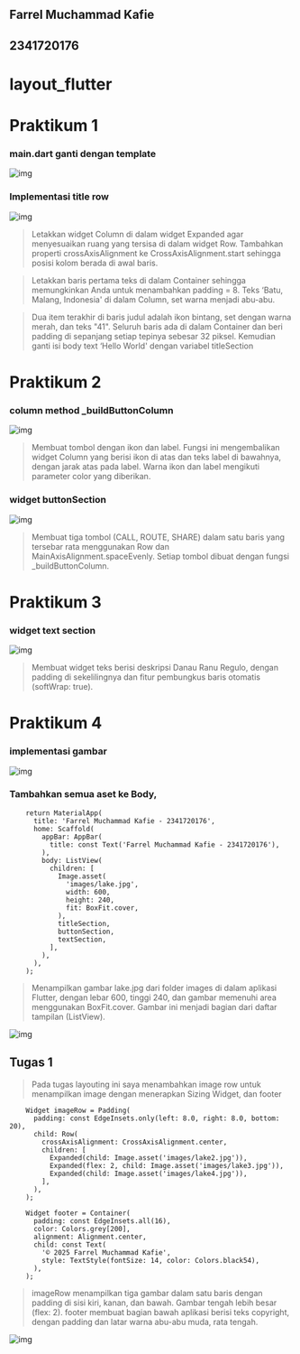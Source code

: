## Farrel Muchammad Kafie
## 2341720176

# layout_flutter

# Praktikum 1


### main.dart ganti dengan template
![img](/images/01-3.png)

### Implementasi title row
![img](/images/01-4.png)

> Letakkan widget Column di dalam widget Expanded agar menyesuaikan ruang yang tersisa di dalam widget Row. Tambahkan properti crossAxisAlignment ke CrossAxisAlignment.start sehingga posisi kolom berada di awal baris.

> Letakkan baris pertama teks di dalam Container sehingga memungkinkan Anda untuk menambahkan padding = 8. Teks ‘Batu, Malang, Indonesia' di dalam Column, set warna menjadi abu-abu.

> Dua item terakhir di baris judul adalah ikon bintang, set dengan warna merah, dan teks "41". Seluruh baris ada di dalam Container dan beri padding di sepanjang setiap tepinya sebesar 32 piksel. Kemudian ganti isi body text ‘Hello World' dengan variabel titleSection

# Praktikum 2
### column method _buildButtonColumn
![img](/images/01-5.png)

> Membuat tombol dengan ikon dan label. Fungsi ini mengembalikan widget Column yang berisi ikon di atas dan teks label di bawahnya, dengan jarak atas pada label. Warna ikon dan label mengikuti parameter color yang diberikan.

### widget buttonSection
![img](/images/01-6.png)

> Membuat tiga tombol (CALL, ROUTE, SHARE) dalam satu baris yang tersebar rata menggunakan Row dan MainAxisAlignment.spaceEvenly. Setiap tombol dibuat dengan fungsi _buildButtonColumn.

# Praktikum 3
### widget text section
![img](/images/01-7.png)

> Membuat widget teks berisi deskripsi Danau Ranu Regulo, dengan padding di sekelilingnya dan fitur pembungkus baris otomatis (softWrap: true).

# Praktikum 4
### implementasi gambar
![img](/images/01-8.png)

### Tambahkan semua aset ke Body,
```
    return MaterialApp(
      title: 'Farrel Muchammad Kafie - 2341720176',
      home: Scaffold(
        appBar: AppBar(
          title: const Text('Farrel Muchammad Kafie - 2341720176'),
        ),
        body: ListView(
          children: [
            Image.asset(
              'images/lake.jpg',
              width: 600,
              height: 240,
              fit: BoxFit.cover,
            ),
            titleSection,
            buttonSection,
            textSection,
          ],
        ),
      ),
    );

```

> Menampilkan gambar lake.jpg dari folder images di dalam aplikasi Flutter, dengan lebar 600, tinggi 240, dan gambar memenuhi area menggunakan BoxFit.cover. Gambar ini menjadi bagian dari daftar tampilan (ListView).

![img](/images/01-9.png)


## Tugas 1

> Pada tugas layouting ini saya menambahkan image row untuk menampilkan image dengan menerapkan Sizing Widget, dan footer 
```
    Widget imageRow = Padding(
      padding: const EdgeInsets.only(left: 8.0, right: 8.0, bottom: 20),
      child: Row(
        crossAxisAlignment: CrossAxisAlignment.center,
        children: [
          Expanded(child: Image.asset('images/lake2.jpg')),
          Expanded(flex: 2, child: Image.asset('images/lake3.jpg')),
          Expanded(child: Image.asset('images/lake4.jpg')),
        ],
      ),
    );

    Widget footer = Container(
      padding: const EdgeInsets.all(16),
      color: Colors.grey[200],
      alignment: Alignment.center,
      child: const Text(
        '© 2025 Farrel Muchammad Kafie',
        style: TextStyle(fontSize: 14, color: Colors.black54),
      ),
    );
```
> imageRow menampilkan tiga gambar dalam satu baris dengan padding di sisi kiri, kanan, dan bawah. Gambar tengah lebih besar (flex: 2).
footer membuat bagian bawah aplikasi berisi teks copyright, dengan padding dan latar warna abu-abu muda, rata tengah.

![img](/images/tugas-1.png)
